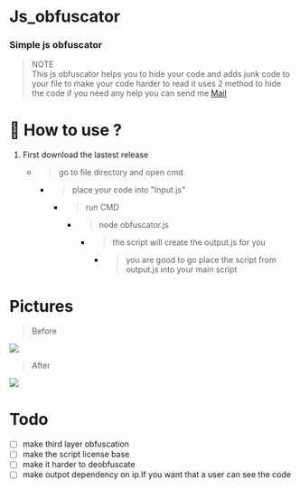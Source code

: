 # Js_obfuscator

### Simple js obfuscator 


>NOTE<br>
>This js obfuscator helps you to hide your code and adds junk code to your file to make your code harder to read 
>it uses 2 method to hide the code
>if you need any help you can send me [Mail](mailto:armines765@gmail.com) 

# 🧰 How to use ?

1. First download the lastest release 
   - >go to file directory and open cmd
     - >place your code into "Input.js"
        - >run CMD
           - >node obfuscator.js <br>
               - >the script will create the output.js for you 
                   - >you are good to go place the script from output.js into your main script 

# Pictures
>Before

<img src="https://i.imgur.com/jzVUIvL.png">

>After

<img src="https://i.imgur.com/cvvE1Hg.png">

# Todo

- [ ] make third layer obfuscation
- [ ] make the script license base
- [ ] make it harder to deobfuscate
- [ ] make outpot dependency on ip.If you want that a user can see the code 
